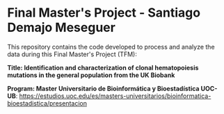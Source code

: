 # Final Master's Project - Santiago Demajo Meseguer

This repository contains the code developed to process and analyze the data during this Final Master's Project (TFM):

**Title: Identification and characterization of clonal hematopoiesis mutations in the general population from the UK Biobank**

**Program: Master Universitario de Bioinformática y Bioestadística UOC-UB**: https://estudios.uoc.edu/es/masters-universitarios/bioinformatica-bioestadistica/presentacion


